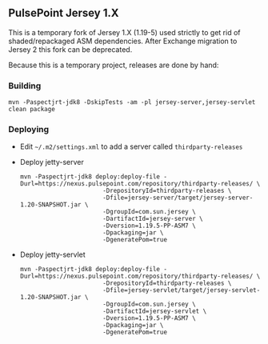 ## PulsePoint Jersey 1.X

This is a temporary fork of Jersey 1.X (1.19-5) used strictly to get rid of shaded/repackaged ASM dependencies.
After Exchange migration to Jersey 2 this fork can be deprecated.

Because this is a temporary project, releases are done by hand:

### Building

`mvn -Paspectjrt-jdk8 -DskipTests -am -pl jersey-server,jersey-servlet clean package`

### Deploying

* Edit `~/.m2/settings.xml` to add a server called `thirdparty-releases`
* Deploy jetty-server
    ```
    mvn -Paspectjrt-jdk8 deploy:deploy-file -Durl=https://nexus.pulsepoint.com/repository/thirdparty-releases/ \
                           -DrepositoryId=thirdparty-releases \
                           -Dfile=jersey-server/target/jersey-server-1.20-SNAPSHOT.jar \
                           -DgroupId=com.sun.jersey \
                           -DartifactId=jersey-server \
                           -Dversion=1.19.5-PP-ASM7 \
                           -Dpackaging=jar \
                           -DgeneratePom=true
    ```

* Deploy jetty-servlet
    ```
    mvn -Paspectjrt-jdk8 deploy:deploy-file -Durl=https://nexus.pulsepoint.com/repository/thirdparty-releases/ \
                           -DrepositoryId=thirdparty-releases \
                           -Dfile=jersey-servlet/target/jersey-servlet-1.20-SNAPSHOT.jar \
                           -DgroupId=com.sun.jersey \
                           -DartifactId=jersey-servlet \
                           -Dversion=1.19.5-PP-ASM7 \
                           -Dpackaging=jar \
                           -DgeneratePom=true
    ```